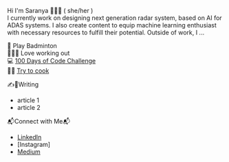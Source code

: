 Hi I'm Saranya 👋👩‍💻 ( she/her )
</br> I currently work on designing next generation radar system, based on AI for ADAS systems. I also create content to equip machine learning enthusiast with necessary resources to fulfill their potential. Outside of work, I ...

🏸 Play Badminton
</br>🏋🏼‍♀️ Love working out
</br>💻 [100 Days of Code Challenge](https://github.com/saranyachaganti/100-days-of-code)
</br>👩‍🍳 [Try to cook](https://www.instagram.com/my.redplate/)


✍️📝Writing
  * article 1
  * article 2

📬Connect with Me📬
  * [LinkedIn](https://www.linkedin.com/in/ch-saranya/)
  * [Instagram]
  * [Medium](https://medium.com/@chagantisaranya2)


